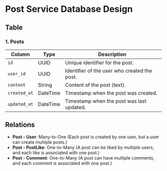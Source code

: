 # Post Service Database Design

## Table

### 1. **Posts**
| Column        | Type     | Description                                       |
|---------------|----------|---------------------------------------------------|
| `id`          | UUID     | Unique identifier for the post.                  |
| `user_id`     | UUID     | Identifier of the user who created the post.     |
| `content`     | String   | Content of the post (text).                      |
| `created_at`  | DateTime | Timestamp when the post was created.             |
| `updated_at`  | DateTime | Timestamp when the post was last updated.        |

## Relations

- **Post - User**: Many-to-One (Each post is created by one user, but a user can create multiple posts.)
- **Post - PostLike**: One-to-Many (A post can be liked by multiple users, and each like is associated with one post.)
- **Post - Comment**: One-to-Many (A post can have multiple comments, and each comment is associated with one post.)

